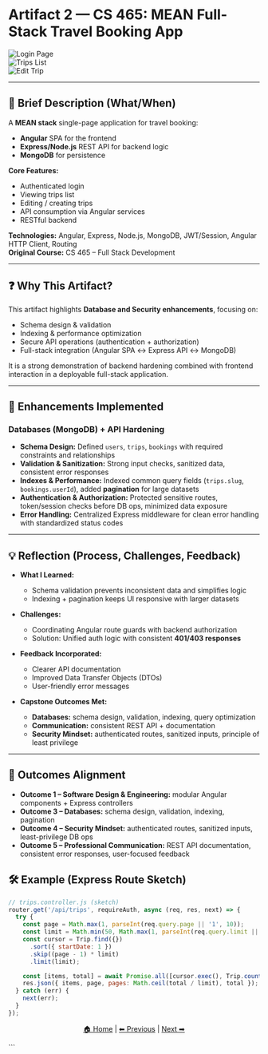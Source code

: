 # Artifact 2 — CS 465: MEAN Full-Stack Travel Booking App

![Login Page](assets/mean-login.png)  
![Trips List](assets/mean-trips.png)  
![Edit Trip](assets/mean-edit-trip.png)  

---

## 📌 Brief Description (What/When)
A **MEAN stack** single-page application for travel booking:  
- **Angular** SPA for the frontend  
- **Express/Node.js** REST API for backend logic  
- **MongoDB** for persistence  

**Core Features:**  
- Authenticated login  
- Viewing trips list  
- Editing / creating trips  
- API consumption via Angular services  
- RESTful backend  

**Technologies:** Angular, Express, Node.js, MongoDB, JWT/Session, Angular HTTP Client, Routing  
**Original Course:** CS 465 – Full Stack Development  

---

## ❓ Why This Artifact?
This artifact highlights **Database and Security enhancements**, focusing on:  
- Schema design & validation  
- Indexing & performance optimization  
- Secure API operations (authentication + authorization)  
- Full-stack integration (Angular SPA ↔ Express API ↔ MongoDB)  

It is a strong demonstration of backend hardening combined with frontend interaction in a deployable full-stack application.  

---

## 🔧 Enhancements Implemented

### Databases (MongoDB) + API Hardening
- **Schema Design:** Defined `users`, `trips`, `bookings` with required constraints and relationships  
- **Validation & Sanitization:** Strong input checks, sanitized data, consistent error responses  
- **Indexes & Performance:** Indexed common query fields (`trips.slug`, `bookings.userId`), added **pagination** for large datasets  
- **Authentication & Authorization:** Protected sensitive routes, token/session checks before DB ops, minimized data exposure  
- **Error Handling:** Centralized Express middleware for clean error handling with standardized status codes  

---

## 💡 Reflection (Process, Challenges, Feedback)

- **What I Learned:**  
  - Schema validation prevents inconsistent data and simplifies logic  
  - Indexing + pagination keeps UI responsive with larger datasets  

- **Challenges:**  
  - Coordinating Angular route guards with backend authorization  
  - Solution: Unified auth logic with consistent **401/403 responses**  

- **Feedback Incorporated:**  
  - Clearer API documentation  
  - Improved Data Transfer Objects (DTOs)  
  - User-friendly error messages  

- **Capstone Outcomes Met:**  
  - **Databases:** schema design, validation, indexing, query optimization  
  - **Communication:** consistent REST API + documentation  
  - **Security Mindset:** authenticated routes, sanitized inputs, principle of least privilege  

---

## 🎯 Outcomes Alignment
- **Outcome 1 – Software Design & Engineering:** modular Angular components + Express controllers  
- **Outcome 3 – Databases:** schema design, validation, indexing, pagination  
- **Outcome 4 – Security Mindset:** authenticated routes, sanitized inputs, least-privilege DB ops  
- **Outcome 5 – Professional Communication:** REST API documentation, consistent error responses, user-focused feedback  

## 🛠️ Example (Express Route Sketch)

```js
// trips.controller.js (sketch)
router.get('/api/trips', requireAuth, async (req, res, next) => {
  try {
    const page = Math.max(1, parseInt(req.query.page || '1', 10));
    const limit = Math.min(50, Math.max(1, parseInt(req.query.limit || '10', 10)));
    const cursor = Trip.find({})
      .sort({ startDate: 1 })
      .skip((page - 1) * limit)
      .limit(limit);

    const [items, total] = await Promise.all([cursor.exec(), Trip.countDocuments()]);
    res.json({ items, page, pages: Math.ceil(total / limit), total });
  } catch (err) {
    next(err);
  }
});
```

<p align="center">
  <a href="index.md">🏠 Home</a> |
  <a href="cs350_artifact.md">⬅ Previous</a> |
  <a href="cs465_artifact.md">Next ➡</a>
</p>
```

